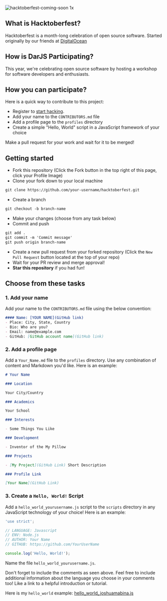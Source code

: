 ![hacktoberfest-coming-soon 1x](https://user-images.githubusercontent.com/3260441/46313459-9779a000-c5d0-11e8-8235-4e4307490dcc.png)

## What is Hacktoberfest?

Hacktoberfest is a month-long celebration of open source software. Started originally by our friends at [DigitalOcean](http://digitalocean.com)

## How is DarJS Participating?

This year, we're celebrating open source software by hosting a workshop for software developers and enthusiasts.

## How you can participate?

Here is a quick way to contribute to this project:

* Register to [start hacking](https://hacktoberfest.digitalocean.com/sign_up/register).
* Add your name to the `CONTRIBUTORS.md` file
* Add a profile page to the `profiles` directory
* Create a simple "Hello, World" script in a JavaScript framework of your choice

Make a pull request for your work and wait for it to be merged!

## Getting started
* Fork this repository (Click the Fork button in the top right of this page, click your Profile Image)
* Clone your fork down to your local machine

```markdown
git clone https://github.com/your-username/hacktoberfest.git
```

* Create a branch

```markdown
git checkout -b branch-name
```

* Make your changes (choose from any task below)
* Commit and push

```markdown
git add .
git commit -m 'Commit message'
git push origin branch-name
```

* Create a new pull request from your forked repository (Click the `New Pull Request` button located at the top of your repo)
* Wait for your PR review and merge approval!
* __Star this repository__ if you had fun!

## Choose from these tasks

### 1. Add your name
Add your name to the `CONTRIBUTORS.md` file using the below convention:

```markdown
#### Name: [YOUR NAME](GitHub link)
- Place: City, State, Country
- Bio: Who are you?
- Email: name@example.com
- GitHub: [GitHub account name](GitHub link)
```

### 2. Add a profile page
Add a `Your_Name.md` file to the `profiles` directory. Use any combination of content and Markdown you'd like. Here is an example:

```markdown
# Your Name

### Location

Your City/Country

### Academics

Your School

### Interests

- Some Things You Like

### Development

- Inventor of the My Pillow

### Projects

- [My Project](GitHub Link) Short Description

### Profile Link

[Your Name](GitHub Link)
```

### 3. Create a `Hello, World!` Script

Add a `hello_world_yourusername.js` script to the `scripts` directory in any JavaScript technology of your choice! Here is an example:

```Javascript
'use strict';

// LANGUAGE: Javascript
// ENV: Node.js
// AUTHOR: Your Name
// GITHUB: https://github.com/YourUserName

console.log('Hello, World!');
```

Name the file `hello_world_yourusername.js`.

Don't forget to include the comments as seen above. Feel free to include additional information about the language you choose in your comments too! Like a link to a helpful introduction or tutorial. 

Here is my `hello_world` example: [hello_world_joshuamabina.js](https://github.com/AliceWonderland/hacktoberfest/blob/master/scripts/hello_world_joshuamabina.js)

